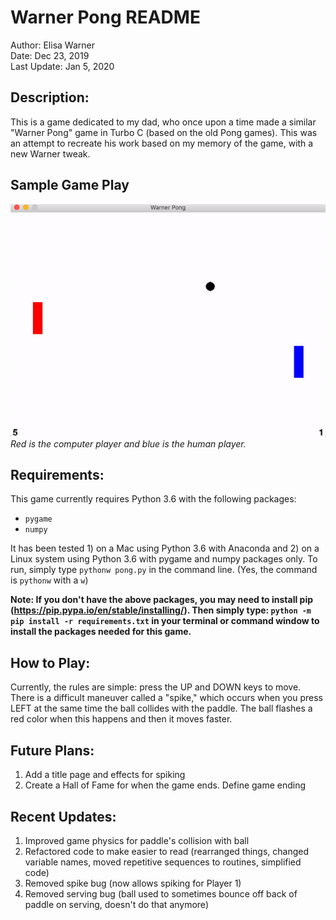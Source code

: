 # Warner Pong README

Author: Elisa Warner  
Date:  Dec 23, 2019  
Last Update: Jan 5, 2020   

## Description:
This is a game dedicated to my dad, who once upon a time made a similar "Warner Pong" game in Turbo C (based on the old Pong games). This was an attempt to recreate his work based on my memory of the game, with a new Warner tweak.  

## Sample Game Play
![pong game play](images/pong_video.gif)  
_Red is the computer player and blue is the human player._

## Requirements:
This game currently requires Python 3.6 with the following packages:  
* `pygame`  
* `numpy`  

It has been tested 1) on a Mac using Python 3.6 with Anaconda and 2) on a Linux system using Python 3.6 with pygame and numpy packages only. To run, simply type `pythonw pong.py` in the command line.  (Yes, the command is `pythonw` with a `w`)  

**Note: If you don't have the above packages, you may need to install pip (https://pip.pypa.io/en/stable/installing/). Then simply type:  `python -m pip install -r requirements.txt` in your terminal or command window to install the packages needed for this game.**

## How to Play:
Currently, the rules are simple: press the UP and DOWN keys to move. There is a difficult maneuver called a "spike," which occurs when you press LEFT at the same time the ball collides with the paddle. The ball flashes a red color when this happens and then it moves faster.

## Future Plans:
1. Add a title page and effects for spiking
2. Create a Hall of Fame for when the game ends. Define game ending

## Recent Updates:
1. Improved game physics for paddle's collision with ball  
2. Refactored code to make easier to read (rearranged things, changed variable names, moved repetitive sequences to routines, simplified code)  
3. Removed spike bug (now allows spiking for Player 1)  
4. Removed serving bug (ball used to sometimes bounce off back of paddle on serving, doesn't do that anymore)  
